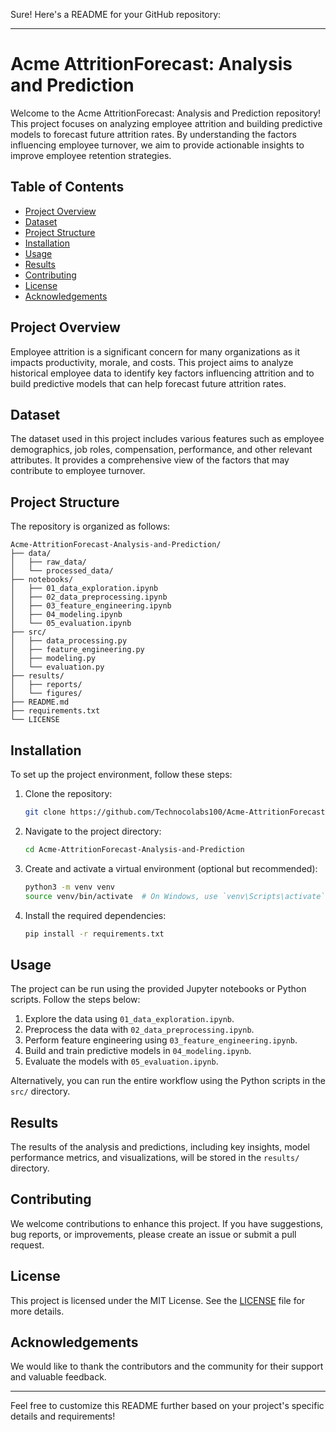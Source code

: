 Sure! Here's a README for your GitHub repository:

---

# Acme AttritionForecast: Analysis and Prediction

Welcome to the Acme AttritionForecast: Analysis and Prediction repository! This project focuses on analyzing employee attrition and building predictive models to forecast future attrition rates. By understanding the factors influencing employee turnover, we aim to provide actionable insights to improve employee retention strategies.

## Table of Contents

- [Project Overview](#project-overview)
- [Dataset](#dataset)
- [Project Structure](#project-structure)
- [Installation](#installation)
- [Usage](#usage)
- [Results](#results)
- [Contributing](#contributing)
- [License](#license)
- [Acknowledgements](#acknowledgements)

## Project Overview

Employee attrition is a significant concern for many organizations as it impacts productivity, morale, and costs. This project aims to analyze historical employee data to identify key factors influencing attrition and to build predictive models that can help forecast future attrition rates.

## Dataset

The dataset used in this project includes various features such as employee demographics, job roles, compensation, performance, and other relevant attributes. It provides a comprehensive view of the factors that may contribute to employee turnover.

## Project Structure

The repository is organized as follows:

```
Acme-AttritionForecast-Analysis-and-Prediction/
├── data/
│   ├── raw_data/
│   └── processed_data/
├── notebooks/
│   ├── 01_data_exploration.ipynb
│   ├── 02_data_preprocessing.ipynb
│   ├── 03_feature_engineering.ipynb
│   ├── 04_modeling.ipynb
│   └── 05_evaluation.ipynb
├── src/
│   ├── data_processing.py
│   ├── feature_engineering.py
│   ├── modeling.py
│   └── evaluation.py
├── results/
│   ├── reports/
│   └── figures/
├── README.md
├── requirements.txt
└── LICENSE
```

## Installation

To set up the project environment, follow these steps:

1. Clone the repository:
   ```sh
   git clone https://github.com/Technocolabs100/Acme-AttritionForecast-Analysis-and-Prediction.git
   ```

2. Navigate to the project directory:
   ```sh
   cd Acme-AttritionForecast-Analysis-and-Prediction
   ```

3. Create and activate a virtual environment (optional but recommended):
   ```sh
   python3 -m venv venv
   source venv/bin/activate  # On Windows, use `venv\Scripts\activate`
   ```

4. Install the required dependencies:
   ```sh
   pip install -r requirements.txt
   ```

## Usage

The project can be run using the provided Jupyter notebooks or Python scripts. Follow the steps below:

1. Explore the data using `01_data_exploration.ipynb`.
2. Preprocess the data with `02_data_preprocessing.ipynb`.
3. Perform feature engineering using `03_feature_engineering.ipynb`.
4. Build and train predictive models in `04_modeling.ipynb`.
5. Evaluate the models with `05_evaluation.ipynb`.

Alternatively, you can run the entire workflow using the Python scripts in the `src/` directory.

## Results

The results of the analysis and predictions, including key insights, model performance metrics, and visualizations, will be stored in the `results/` directory.

## Contributing

We welcome contributions to enhance this project. If you have suggestions, bug reports, or improvements, please create an issue or submit a pull request.

## License

This project is licensed under the MIT License. See the [LICENSE](LICENSE) file for more details.

## Acknowledgements

We would like to thank the contributors and the community for their support and valuable feedback.

---

Feel free to customize this README further based on your project's specific details and requirements!
